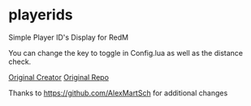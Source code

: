 # playerids
 Simple Player ID's Display for RedM
 
 You can change the key to toggle in Config.lua as well as the distance check.

[Original Creator](https://github.com/Kronus8)
[Original Repo](https://github.com/Kronus8/playerids)

Thanks to https://github.com/AlexMartSch for additional changes

